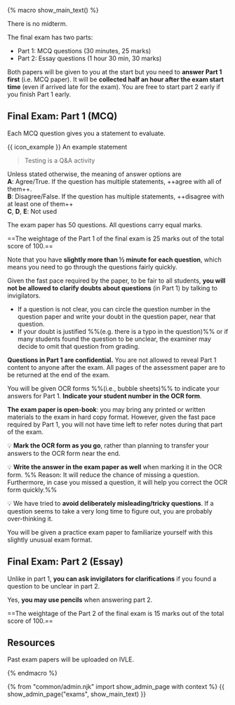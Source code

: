 {% macro show_main_text() %}
<div id="main">

There is no midterm.

The final exam has two parts: 
* Part 1: MCQ questions (30 minutes, 25 marks) 
* Part 2: Essay questions (1 hour 30 min, 30 marks)

Both papers will be given to you at the start but you need to **answer Part 1 first** (i.e. MCQ paper). It will be **collected half an hour after the exam start time** (even if arrived late for the exam). You are free to start part 2 early if you finish Part 1 early.

## Final Exam: Part 1 (MCQ)

Each MCQ question gives you a statement to evaluate. 

<tip-box> 

{{ icon_example }} An example statement

>Testing is a Q&A activity

</tip-box>


Unless stated otherwise, the meaning of answer options are<br>
**A**: Agree/True. If the question has multiple statements, ++agree with all of them++.<br>
**B**: Disagree/False. If the question has multiple statements, ++disagree with at least one of them++<br>
**C**, **D**, **E**: Not used

The exam paper has 50 questions. All questions carry equal marks.

==The weightage of the Part 1 of the final exam is 25 marks out of the total score of 100.==


<div class="full-mode">

Note that you have **slightly more than ½ minute for each question**, which means you need to go through the questions fairly quickly.
</div>

Given the fast pace required by the paper, to be fair to all students, **you will not be allowed to clarify doubts about questions** (in Part 1) by talking to invigilators. 
* If a question is not clear, you can circle the question number in the question paper and write your doubt in the question paper, near that question.
* If your doubt is justified %%(e.g. there is a typo in the question)%% or if many students found the question to be unclear, the examiner may decide to omit that question from grading.

**Questions in Part 1 are confidential.** You are not allowed to reveal Part 1 content to anyone after the exam. All pages of the assessment paper are to be returned at the end of the exam.

<div class="full-mode">

You will be given OCR forms %%(i.e., bubble sheets)%% to indicate your answers for Part 1. **Indicate your student number in the OCR form**.
</div>

<!--
Some questions will use ++underlines++ or ==highlighting== to draw your attention to a specific part of the question. That is because those parts are highly relevant to the answer and we don’t want you to miss the relevance of that part.

<tip-box> 

{{ icon_example }} Consider the statement below:
  
> Technique ABC ++can++ be used to generate more test cases. 

The word ++can++ is underlined because the decision you need to make is whether the ABC _can or cannot_ be used to generate more test cases; the decision is not whether ABC can be used to generate _more or better_ test cases.

</tip-box>
-->

**The exam paper is open-book**: you may bring any printed or written materials to the exam in hard copy format.
However, given the fast pace required by Part 1, you will not have time left to refer notes during that part of the exam. 

:bulb: **Mark the OCR form as you go**, rather than planning to transfer your answers to the OCR form near the end.

:bulb: **Write the answer in the exam paper as well** when marking it in the OCR form. %%&nbsp;Reason: It will reduce the chance of missing a question. Furthermore, in case you missed a question, it will help you correct the OCR form quickly.%%

:bulb: We have tried to **avoid deliberately misleading/tricky questions**. If a question seems to take a very long time to figure out, you are probably over-thinking it.

<box type="success">

You will be given a practice exam paper to familiarize yourself with this slightly unusual exam format.
</box>


## Final Exam: Part 2 (Essay)

Unlike in part 1, **you can ask invigilators for clarifications** if you found a question to be unclear in part 2.

Yes, **you may use pencils** when answering part 2.

==The weightage of the Part 2 of the final exam is 15 marks out of the total score of 100.==

## Resources

Past exam papers will be uploaded on IVLE.

</div>


{% endmacro %}

{% from "common/admin.njk" import show_admin_page with context %}
{{ show_admin_page("exams", show_main_text) }}
